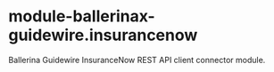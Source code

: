 # module-ballerinax-guidewire.insurancenow
Ballerina Guidewire InsuranceNow REST API client connector module.
